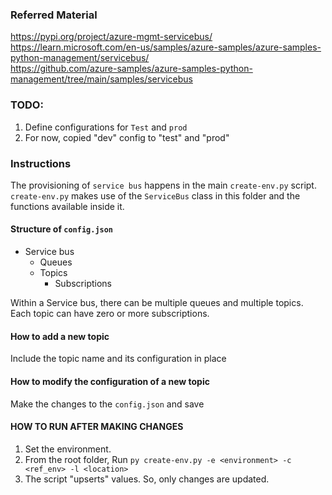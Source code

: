 ### Referred Material
https://pypi.org/project/azure-mgmt-servicebus/  
https://learn.microsoft.com/en-us/samples/azure-samples/azure-samples-python-management/servicebus/  
https://github.com/azure-samples/azure-samples-python-management/tree/main/samples/servicebus 

### TODO:
1. Define configurations for `Test` and `prod`
2. For now, copied "dev" config to "test" and "prod"

### Instructions
The provisioning of `service bus` happens in the main `create-env.py` script.  
`create-env.py` makes use of the `ServiceBus` class in this folder and the functions available inside it.

#### Structure of `config.json`
- Service bus
  - Queues
  - Topics
    - Subscriptions

Within a Service bus, there can be multiple queues and multiple topics.  
Each topic can have zero or more subscriptions. 

#### How to add a new topic
Include the topic name and its configuration in place

#### How to modify the configuration of a new topic
Make the changes to the `config.json` and save

#### HOW TO RUN AFTER MAKING CHANGES
1. Set the environment.
2. From the root folder, Run `py create-env.py -e <environment> -c <ref_env> -l <location>`
3. The script "upserts" values. So, only changes are updated.